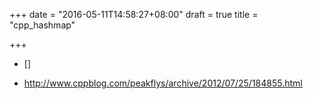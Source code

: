 +++
date = "2016-05-11T14:58:27+08:00"
draft = true
title = "cpp_hashmap"

+++

* []

* http://www.cppblog.com/peakflys/archive/2012/07/25/184855.html
